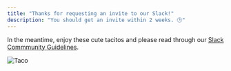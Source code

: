 ```yaml
---
title: "Thanks for requesting an invite to our Slack!"
description: "You should get an invite within 2 weeks. 🕒"
---
```


<div class="has-text-centered mb-1">
  <p>In the meantime, enjoy these cute tacitos and please read through our <a href="/communities/slack/" rel="noopener">Slack Commmunity Guidelines</a>.</p>
</div>

![Taco](https://media.giphy.com/media/pYCdxGyLFSwgw/source.gif)
